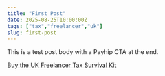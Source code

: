 ```yaml
---
title: "First Post"
date: 2025-08-25T10:00:00Z
tags: ["tax","freelancer","uk"]
slug: first-post
---
```


This is a test post body with a Payhip CTA at the end.

[Buy the UK Freelancer Tax Survival Kit](https://payhip.com/b/vqFOg)
